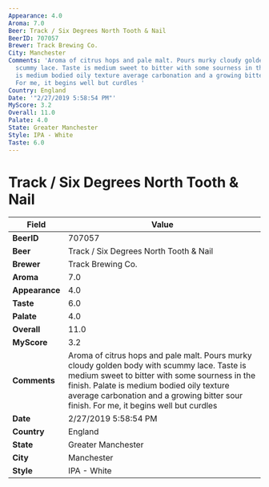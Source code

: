 ```yaml
---
Appearance: 4.0
Aroma: 7.0
Beer: Track / Six Degrees North Tooth & Nail
BeerID: 707057
Brewer: Track Brewing Co.
City: Manchester
Comments: 'Aroma of citrus hops and pale malt. Pours murky cloudy golden body with
  scummy lace. Taste is medium sweet to bitter with some sourness in the finish. Palate
  is medium bodied oily texture average carbonation and a growing bitter sour finish.
  For me, it begins well but curdles '
Country: England
Date: '"2/27/2019 5:58:54 PM"'
MyScore: 3.2
Overall: 11.0
Palate: 4.0
State: Greater Manchester
Style: IPA - White
Taste: 6.0
---
```


# Track / Six Degrees North Tooth & Nail

| Field         | Value |
|---------------|-------|
| **BeerID** | 707057 |
| **Beer** | Track / Six Degrees North Tooth & Nail |
| **Brewer** | Track Brewing Co. |
| **Aroma** | 7.0 |
| **Appearance** | 4.0 |
| **Taste** | 6.0 |
| **Palate** | 4.0 |
| **Overall** | 11.0 |
| **MyScore** | 3.2 |
| **Comments** | Aroma of citrus hops and pale malt. Pours murky cloudy golden body with scummy lace. Taste is medium sweet to bitter with some sourness in the finish. Palate is medium bodied oily texture average carbonation and a growing bitter sour finish. For me, it begins well but curdles  |
| **Date** | 2/27/2019 5:58:54 PM |
| **Country** | England |
| **State** | Greater Manchester |
| **City** | Manchester |
| **Style** | IPA - White |
